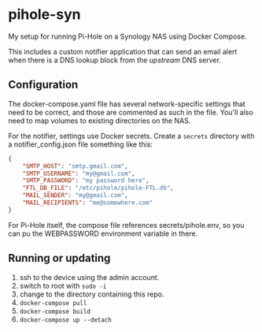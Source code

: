 # pihole-syn

My setup for running  Pi-Hole on a Synology NAS using Docker Compose.

This includes a custom notifier application that can send an email alert when
there is a DNS lookup block from the *upstream* DNS server.

## Configuration

The docker-compose.yaml file has several network-specific settings that need to
be correct, and those are commented as such in the file. You'll also need to
map volumes to existing directories on the NAS.

For the notifier, settings use Docker secrets. Create a `secrets` directory
with a notifier_config.json file something like this:

```json
{
    "SMTP_HOST": "smtp.gmail.com",
    "SMTP_USERNAME": "my@gmail.com",
    "SMTP_PASSWORD": "my password here",
    "FTL_DB_FILE": "/etc/pihole/pihole-FTL.db",
    "MAIL_SENDER": "my@gmail.com",
    "MAIL_RECIPIENTS": "me@somewhere.com"
}
```

For Pi-Hole itself, the compose file references secrets/pihole.env, so you can
pu the WEBPASSWORD environment variable in there.

## Running or updating

1. ssh to the device using the admin account.
2. switch to root with `sudo -i`
3. change to the directory containing this repo.
4. `docker-compose pull`
5. `docker-compose build`
6. `docker-compose up --detach`

